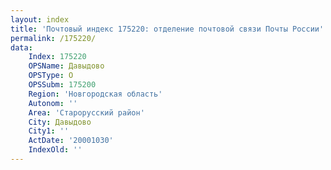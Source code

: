 ```yaml
---
layout: index
title: 'Почтовый индекс 175220: отделение почтовой связи Почты России'
permalink: /175220/
data:
    Index: 175220
    OPSName: Давыдово
    OPSType: О
    OPSSubm: 175200
    Region: 'Новгородская область'
    Autonom: ''
    Area: 'Старорусский район'
    City: Давыдово
    City1: ''
    ActDate: '20001030'
    IndexOld: ''
---
```

